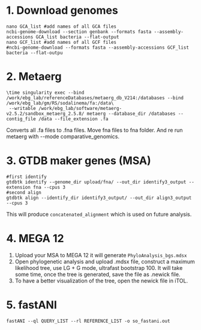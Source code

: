 # 1. Download genomes
```
nano GCA_list #add names of all GCA files
ncbi-genome-download --section genbank --formats fasta --assembly-accessions GCA_list bacteria --flat-output
nano GCF_list #add names of all GCF files
#ncbi-genome-download --formats fasta --assembly-accessions GCF_list bacteria --flat-outpu
```
# 2. Metaerg
```
\time singularity exec --bind /work/ebg_lab/referenceDatabases/metaerg_db_V214:/databases --bind /work/ebg_lab/gm/RS/sodalinema/fa:/data\
 --writable /work/ebg_lab/software/metaerg-v2.5.2/sandbox_metaerg_2.5.8/ metaerg --database_dir /databases --contig_file /data --file_extension .fa
```
Converts all .fa files to .fna files. Move fna files to fna folder. And re run metaerg with --mode comparative_genomics.          
# 3. GTDB maker genes (MSA)
```
#first identify
gtdbtk identify --genome_dir upload/fna/ --out_dir identify3_output --extension fna --cpus 3 
#second align
gtdbtk align --identify_dir identify3_output/ --out_dir align3_output --cpus 3
```
This will produce ```concatenated_alignment``` which is used on future analysis.     
# 4. MEGA 12
1. Upload your MSA to MEGA 12 it will generate ```PhyloAnalysis_bgs.mdsx```          
2. Open phylogenetic analysis and upload .mdsx file, construct a maximum likelihood tree, use LG + G mode, ultrafast bootstrap 100. It will take some time, once the tree is generated, save the file as .newick file.           
3. To have a better visualization of the tree, open the newick file in iTOL.       

# 5. fastANI
```
fastANI --ql QUERY_LIST --rl REFERENCE_LIST -o so_fastani.out
```
